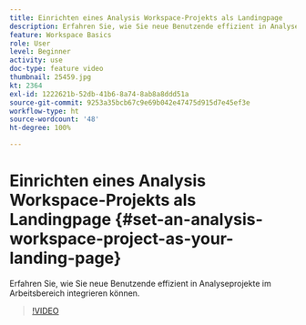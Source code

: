 ```yaml
---
title: Einrichten eines Analysis Workspace-Projekts als Landingpage
description: Erfahren Sie, wie Sie neue Benutzende effizient in Analyseprojekte im Arbeitsbereich integrieren können.
feature: Workspace Basics
role: User
level: Beginner
activity: use
doc-type: feature video
thumbnail: 25459.jpg
kt: 2364
exl-id: 1222621b-52db-41b6-8a74-8ab8a8ddd51a
source-git-commit: 9253a35bcb67c9e69b042e47475d915d7e45ef3e
workflow-type: ht
source-wordcount: '48'
ht-degree: 100%

---
```


# Einrichten eines Analysis Workspace-Projekts als Landingpage {#set-an-analysis-workspace-project-as-your-landing-page}

Erfahren Sie, wie Sie neue Benutzende effizient in Analyseprojekte im Arbeitsbereich integrieren können.

>[!VIDEO](https://video.tv.adobe.com/v/25459/?quality=12)
